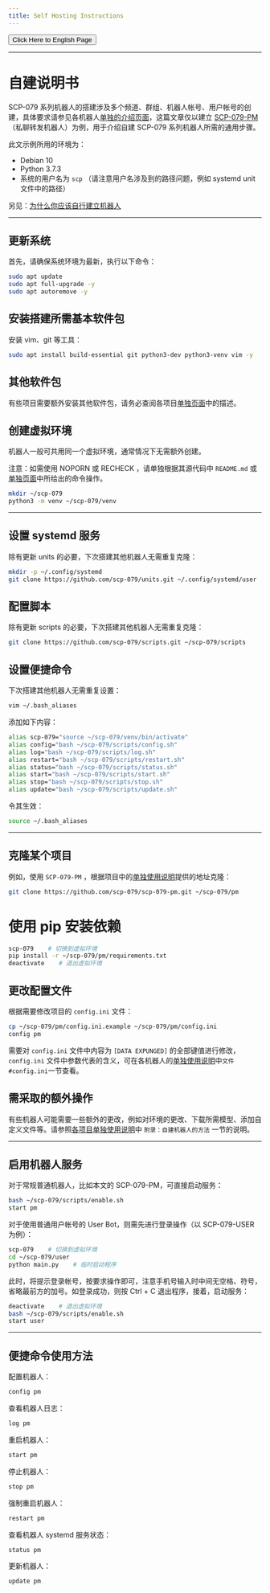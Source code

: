 ```yaml
---
title: Self Hosting Instructions
---
```


<link rel="stylesheet" href="/css/chinese.css">
<button onmouseover="PlaySound('totop1')" onmouseout="StopSound('totop1')" onclick="window.location.href = '/how/';" class="en">Click Here to English Page</button>

---

# 自建说明书

SCP-079 系列机器人的搭建涉及多个频道、群组、机器人帐号、用户帐号的创建，具体要求请参见各机器人[单独的介绍页面](/tools/)，这篇文章仅以建立 [SCP-079-PM](/pm-zh/) （私聊转发机器人）为例，用于介绍自建 SCP-079 系列机器人所需的通用步骤。

此文示例所用的环境为：

- Debian 10
- Python 3.7.3
- 系统的用户名为 `scp` （请注意用户名涉及到的路径问题，例如 systemd unit 文件中的路径）

另见：[为什么你应该自行建立机器人](/suggestions-zh/)

---

## 更新系统

首先，请确保系统环境为最新，执行以下命令：

```bash
sudo apt update
sudo apt full-upgrade -y
sudo apt autoremove -y
```

## 安装搭建所需基本软件包

安装 vim、git 等工具：

```bash
sudo apt install build-essential git python3-dev python3-venv vim -y
```

## 其他软件包

有些项目需要额外安装其他软件包，请务必查阅各项目[单独页面](/tools/)中的描述。

## 创建虚拟环境

机器人一般可共用同一个虚拟环境，通常情况下无需额外创建。

注意：如需使用 NOPORN 或 RECHECK ，请单独根据其源代码中 `README.md` 或[单独页面](/tools/)中所给出的命令操作。

```bash
mkdir ~/scp-079
python3 -m venv ~/scp-079/venv
```

---

## 设置 systemd 服务

除有更新 units 的必要，下次搭建其他机器人无需重复克隆：

```bash
mkdir -p ~/.config/systemd
git clone https://github.com/scp-079/units.git ~/.config/systemd/user
```

## 配置脚本

除有更新 scripts 的必要，下次搭建其他机器人无需重复克隆：

```bash
git clone https://github.com/scp-079/scripts.git ~/scp-079/scripts
```

## 设置便捷命令

下次搭建其他机器人无需重复设置：

```bash
vim ~/.bash_aliases
```

添加如下内容：

```bash
alias scp-079="source ~/scp-079/venv/bin/activate"
alias config="bash ~/scp-079/scripts/config.sh"
alias log="bash ~/scp-079/scripts/log.sh"
alias restart="bash ~/scp-079/scripts/restart.sh"
alias status="bash ~/scp-079/scripts/status.sh"
alias start="bash ~/scp-079/scripts/start.sh"
alias stop="bash ~/scp-079/scripts/stop.sh"
alias update="bash ~/scp-079/scripts/update.sh"
```

令其生效：

```bash
source ~/.bash_aliases
```

---

## 克隆某个项目

例如，使用 `SCP-079-PM` ，根据项目中的[单独使用说明](/pm-zh/)提供的地址克隆：

```bash
git clone https://github.com/scp-079/scp-079-pm.git ~/scp-079/pm
```

# 使用 pip 安装依赖

```bash
scp-079    # 切换到虚拟环境
pip install -r ~/scp-079/pm/requirements.txt
deactivate    # 退出虚拟环境
```

## 更改配置文件

根据需要修改项目的 `config.ini` 文件：

```bash
cp ~/scp-079/pm/config.ini.example ~/scp-079/pm/config.ini
config pm
```

需要对 `config.ini` 文件中内容为 `[DATA EXPUNGED]` 的全部键值进行修改，`config.ini` 文件中参数代表的含义，可在各机器人的[单独使用说明](/pm-zh/)中`文件#config.ini`一节查看。

## 需采取的额外操作

有些机器人可能需要一些额外的更改，例如对环境的更改、下载所需模型、添加自定义文件等。请参照[各项目单独使用说明](/tools/)中 `附录：自建机器人的方法` 一节的说明。

---

## 启用机器人服务

对于常规普通机器人，比如本文的 SCP-079-PM，可直接启动服务：

```bash
bash ~/scp-079/scripts/enable.sh
start pm
```

对于使用普通用户帐号的 User Bot，则需先进行登录操作（以 SCP-079-USER 为例）：

```bash
scp-079    # 切换到虚拟环境
cd ~/scp-079/user
python main.py    # 临时启动程序
```

此时，将提示登录帐号，按要求操作即可，注意手机号输入时中间无空格、符号，省略最前方的加号。如登录成功，则按 Ctrl + C 退出程序，接着，启动服务：

```bash
deactivate    # 退出虚拟环境
bash ~/scp-079/scripts/enable.sh
start user
```

---

## 便捷命令使用方法

配置机器人：

```bash
config pm
```

查看机器人日志：

```bash
log pm
```

重启机器人：

```bash
start pm
```

停止机器人：

```bash
stop pm
```

强制重启机器人：

```bash
restart pm
```

查看机器人 systemd 服务状态：

```bash
status pm
```

更新机器人：

```bash
update pm
```

<audio src="/audio/door/dooropenpage.ogg" autoplay></audio>
